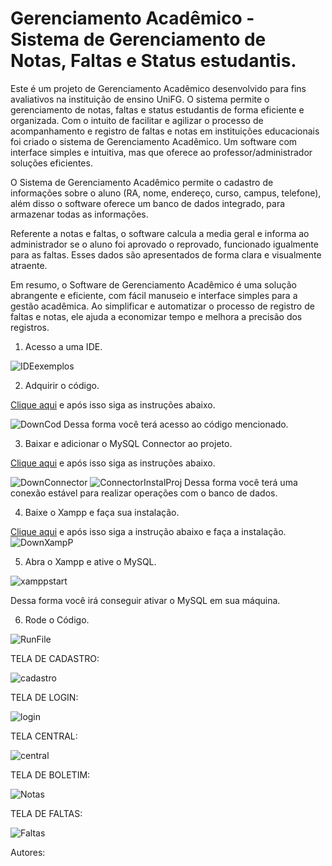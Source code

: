 # Gerenciamento Acadêmico - Sistema de Gerenciamento de Notas, Faltas e Status estudantis.
Este é um projeto de Gerenciamento Acadêmico desenvolvido para fins avaliativos na instituição de ensino UniFG. O sistema permite o gerenciamento de notas, faltas e status estudantis de forma eficiente e organizada.
Com o intuito de facilitar e agilizar o processo de acompanhamento e registro de faltas e notas em instituições educacionais foi criado o sistema de Gerenciamento Acadêmico. Um software com interface simples e intuitiva, mas que oferece ao professor/administrador soluções eficientes. 

O Sistema de Gerenciamento Acadêmico permite o cadastro de informações sobre o aluno (RA, nome, endereço, curso, campus, telefone), além disso o software oferece um banco de dados integrado, para armazenar todas as informações.

Referente a notas e faltas, o software calcula a media geral e informa ao administrador se o aluno foi aprovado o reprovado, funcionado igualmente para as faltas. Esses dados são apresentados de forma clara e visualmente atraente.

Em resumo, o Software de Gerenciamento Acadêmico é uma solução abrangente e eficiente, com fácil manuseio e interface simples para a gestão acadêmica. Ao simplificar e automatizar o processo de registro de faltas e notas, ele ajuda a economizar tempo e melhora a precisão dos registros.

1. Acesso a uma IDE.

![IDEexemplos](https://github.com/HenriqueCortazzo/gerenciamentoAcademico/assets/134107916/9b6e28e1-9740-48e8-87f5-d129a1af16e1)


2. Adquirir o código.

[Clique aqui](https://github.com/HenriqueCortazzo/gerenciamentoAcademico) e após isso siga as instruções abaixo.

![DownCod](https://github.com/HenriqueCortazzo/gerenciamentoAcademico/assets/134107916/87fcef73-d97a-43ef-83a7-b49895864e30)
Dessa forma você terá acesso ao código mencionado.


3. Baixar e adicionar o MySQL Connector ao projeto.

[Clique aqui](https://www.dropbox.com/sh/nt3i8rrrvp2ecw3/AAA0tlrohCJ8-re_Vj4gnolma?dl=0) e após isso siga as instruções abaixo.

![DownConnector](https://github.com/HenriqueCortazzo/gerenciamentoAcademico/assets/134107916/d68027c3-7890-4b30-a995-7f456716b291)
![ConnectorInstalProj](https://github.com/HenriqueCortazzo/gerenciamentoAcademico/assets/134107916/a29036e4-91e1-44f4-a8df-2d6fef43e354)
Dessa forma você terá uma conexão estável para realizar operações com o banco de dados.


4. Baixe o Xampp e faça sua instalação.

[Clique aqui](https://www.apachefriends.org/pt_br/index.html) e após isso siga a instrução abaixo e faça a instalação.
![DownXampP](https://github.com/HenriqueCortazzo/gerenciamentoAcademico/assets/134107916/07682a08-84c4-4953-bf2a-7fd02951cc75)


5. Abra o Xampp e ative o MySQL.

![xamppstart](https://github.com/HenriqueCortazzo/gerenciamentoAcademico/assets/134107916/505b097e-2aed-4fe3-a2ea-1f1a0dd5da8a)

Dessa forma você irá conseguir ativar o MySQL em sua máquina.


6. Rode o Código.

![RunFile](https://github.com/HenriqueCortazzo/gerenciamentoAcademico/assets/134107916/ab50266d-b4ba-4a18-bc5c-8f5b7f7b6fc1)


TELA DE CADASTRO:

![cadastro](https://github.com/HenriqueCortazzo/gerenciamentoAcademico/assets/134107916/ff142095-9412-4fbf-b977-43f41a869953)


TELA DE LOGIN:

![login](https://github.com/HenriqueCortazzo/gerenciamentoAcademico/assets/134107916/b5a984c1-c7e7-4bcc-9ae1-937cf3b77e2e)


TELA CENTRAL:

![central](https://github.com/HenriqueCortazzo/gerenciamentoAcademico/assets/134107916/900d2979-661b-47bd-aa40-784be1b42b81)


TELA DE BOLETIM:

![Notas](https://github.com/HenriqueCortazzo/gerenciamentoAcademico/assets/134107916/eb7efbf5-33c7-4920-987f-2128602c51af)


TELA DE FALTAS:

![Faltas](https://github.com/HenriqueCortazzo/gerenciamentoAcademico/assets/134107916/f82d8adc-6291-4ca5-aafa-029817a2da16)

Autores:
